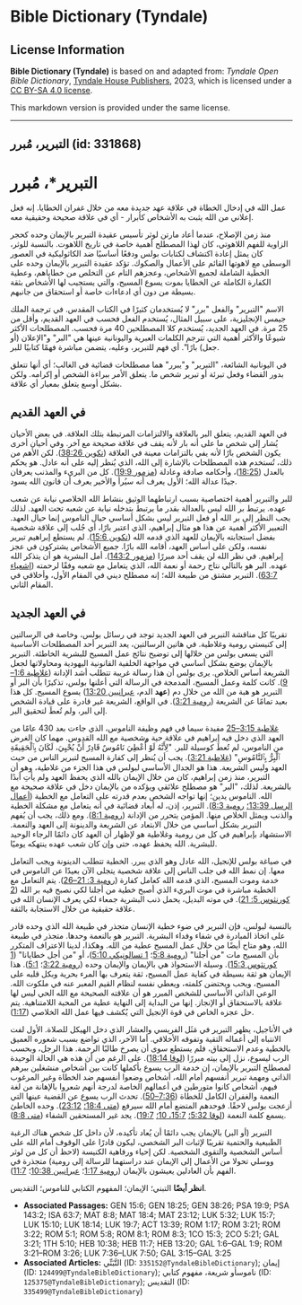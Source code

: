 # Bible Dictionary (Tyndale)

## License Information

**Bible Dictionary (Tyndale)** is based on and adapted from: _Tyndale Open Bible Dictionary_, [Tyndale House Publishers](https://tyndaleopenresources.com/), 2023, which is licensed under a [CC BY-SA 4.0 license](https://creativecommons.org/licenses/by-sa/4.0/legalcode.en).

This markdown version is provided under the same license.



--------------------------------

## التبرير، مُبرر (id: 331868)

التبرير\*، مُبرر
================

عمل الله في إدخال الخطاة في علاقة عهد جديدة معه من خلال غفران الخطايا. إنه فعل إعلاني من الله يثبت به الأشخاص كأبرار \- أي في علاقة صحيحة وحقيقية معه.

منذ زمن الإصلاح، عندما أعاد مارتن لوثر تأسيس عقيدة التبرير بالإيمان وحده كحجر الزاوية للفهم اللاهوتي، كان لهذا المصطلح أهمية خاصة في تاريخ اللاهوت. بالنسبة للوثر، كان يمثل إعادة اكتشاف لكتابات بولس ودفعًا أساسيًا ضد الكاثوليكية في العصور الوسطى مع لاهوتها القائم على الأعمال والصكوك. تؤكد عقيدة التبرير بالإيمان وحده على الخطية الشاملة لجميع الأشخاص، وعجزهم التام عن التخلص من خطاياهم، وعطية الكفارة الكاملة عن الخطايا بموت يسوع المسيح، والتي يستجيب لها الأشخاص بثقة بسيطة من دون أي ادعاءات خاصة أو استحقاق من جانبهم.

الاسم "التبرير" والفعل "برر" لا يُستخدمان كثيرًا في الكتاب المقدس. في ترجمة الملك جيمس الإنجليزية، على سبيل المثال، يُستخدم الفعل فحسب في العهد القديم، وأقل من 25 مرة. في العهد الجديد، يُستخدم كلا المصطلحين 40 مرة فحسب. المصطلحات الأكثر شيوعًا والأكثر أهمية التي تترجم الكلمات العبرية واليونانية عينها هي "البر" و"الإعلان (أو جعل) بارًا". أي فهم للتبرير، وعليه، يتضمن مباشرة فهمًا كتابيًا للبر.

في اليونانية الشائعة، "التبرير" و"يبرر" هما مصطلحات قضائية في الغالب؛ أي أنها تتعلق بدور القضاء وفعل تبرئة أو تبرير شخص ما. يتعلق الأمر ببراءة الشخص أو إكرامه. ولكن بشكل أوسع يتعلق بمعيار أي علاقة.

في العهد القديم
---------------

في العهد القديم، يتعلق البر بالعلاقة والالتزامات المرتبطة بتلك العلاقة. في بعض الأحيان يُشار إلى شخص ما على أنه بار لأنه يقف في علاقة صحيحة مع آخر. وفي أحيان أخرى يكون الشخص بارًا لأنه يفي بالتزامات معينة في العلاقة ([تكوين 38:26](https://ref.ly/Gen38:26)). لكن الأهم من ذلك، تُستخدم هذه المصطلحات بالإشارة إلى الله، الذي يُنظر إليه على أنه عادل. هو يحكم بالعدل ([18:25](https://ref.ly/Gen18:25))، وأحكامه صادقة وعادلة ([مزمور 19:9](https://ref.ly/Ps19:9)). كل من البريء والمذنب يعرفان جيدًا عدالة الله؛ الأول يعرف أنه سيُرأ والأخير يعرف أن قانون الله يسود.

للبر والتبرير أهمية اختصاصية بسبب ارتباطهما الوثيق بنشاط الله الخلاصي نيابة عن شعب عهده. يرتبط بر الله ليس بالعدالة بقدر ما يرتبط بتدخله نيابة عن شعبه تحت العهد. لذلك يجب النظر إلى بر الله أو فعل التبرير ليس بشكل أساسي حيال الناموس إنما حيال العهد. التعبير الأكثر أهمية عن هذا هو مثال إبراهيم، الذي اعتبر بارًا، أي جُلب إلى علاقة شخصية بفضل استجابته بالإيمان للعهد الذي قدمه الله ([تكوين 15:6](https://ref.ly/Gen15:6)). لم يستطع إبراهيم تبرير نفسه، ولكن على أساس العهد، أقامه الله بارًا. جميع الأشخاص يشتركون في عجز إبراهيم. في نظر الله لن يقف أحد مبررًا ([مزمور 143:2](https://ref.ly/Ps143:2)). أمل البشرية هو أن يتذكر الله عهده. البر هو بالتالي نتاج رحمة أو نعمة الله، الذي يتعامل مع شعبه وفقًا لرحمته ([إشعياء 63:7](https://ref.ly/Isa63:7)). التبرير مشتق من طبيعة الله؛ إنه مصطلح ديني في المقام الأول، وأخلاقي في المقام الثاني.

في العهد الجديد
---------------

تقريبًا كل مناقشة التبرير في العهد الجديد توجد في رسائل بولس، وخاصة في الرسالتين إلى كنيستي رومية وغلاطية. في هاتين الرسالتين، يعد التبرير أحد المصطلحات الأساسية التي يسعى بولس من خلالها إلى توضيح نتائج عمل المسيح للبشرية الخاطئة. التبرير بالإيمان يوضع بشكل أساسي في مواجهة الخلفية القانونية اليهودية ومحاولاتها لجعل الشريعة أساس الخلاص. يرى بولس أن هذا رسالة غريبة تتطلب أشد الإدانة ([غلاطية 1:6–9](https://ref.ly/Gal1:6-Gal1:9)). كانت كلمة وعمل المسيح، المدمجة في الرسالة التي أعلنها بولس، تذكيرًا بأن البر أو التبرير هو هبة من الله من خلال دم (**عهد** الدم، [عبرانيين 13:20](https://ref.ly/Heb13:20)) يسوع المسيح. كل هذا بعيد تمامًا عن الشريعة ([رومية 3:21](https://ref.ly/Rom3:21)). في الواقع، الشريعة غير قادرة على قيادة الشخص إلى البر، ولم تُعطَ لتحقيق البر.

[غلاطية 3:15–25](https://ref.ly/Gal3:15-Gal3:25) مفيدة سيما في فهم وظيفة الناموس، الذي جاءت بعد 430 عامًا من العهد الذي دخل فيه إبراهيم في علاقة حية وشخصية مع الله القدوس. مهما كان الغرض من الناموس، لم تُعطَ كوسيلة للبر. "لِأَنَّهُ لَوْ أُعْطِيَ نَامُوسٌ قَادِرٌ أَنْ يُحْيِيَ، لَكَانَ بِٱلْحَقِيقَةِ ٱلْبِرُّ بِٱلنَّامُوسِ" ([غلاطية 3:21](https://ref.ly/Gal3:21)). يجب أن يُنظر إلى كفارة المسيح لتبرير الناس من حيث العهد وليس الشريعة. هذا هو الجدال الأساسي لبولس في هذا الجزء من غلاطية، وهو أن التبرير، منذ زمن إبراهيم، كان من خلال الإيمان بالله الذي يحفظ العهد ولم يأتِ أبدًا بالشريعة. لذلك، "البر" هو مصطلح علائقي ويؤكده من بالإيمان دخل في علاقة صحيحة مع الله. الناموس يدين؛ إنها تواجه الشخص بعدم قدرته على التعامل مع الخطية ([أعمال الرسل 13:39؛](https://ref.ly/Acts13:39) [رومية 8:3](https://ref.ly/Rom8:3)). التبرير، إذن، له أبعاد قضائية في أنه يتعامل مع مشكلة الخطية والذنب ويمثل الخلاص منها. المؤمن يتحرر من الإدانة ([رومية 8:1](https://ref.ly/Rom8:1)). ومع ذلك، يجب أن يُفهم التبرير بشكل أساسي من خلال الابتعاد عن الشريعة والدينونة إلى العهد والنعمة. الاستشهاد بإبراهيم في كل من رومية وغلاطية هو لإظهار أن العهد كان دائمًا الرجاء الوحيد للبشرية. الله يحفظ عهده، حتى وإن كان شعب عهده ينتهكه يوميًا.

في صياغة بولس للإنجيل، الله عادل وهو الذي يبرر. الخطية تتطلب الدينونة ويجب التعامل معها. إن نمط الله في جلب الناس إلى علاقة شخصية يتجلى الآن بعيدًا عن الناموس في خدمة وموت المسيح، الذي قدمه الله كعامل كفارة ([رومية 3: 21–26](https://ref.ly/Rom3:21-Rom3:26)). يتم التعامل مع الخطية مباشرة في موت البريء الذي أصبح خطية من أجلنا لكي نصبح فيه بر الله ([2 كورنثوس 5: 21](https://ref.ly/2Cor5:21)). في موته البديل، يحمل ذنب البشرية جمعاء لكي يعرف الإنسان الله في علاقة حقيقية من خلال الاستجابة بالثقة.

بالنسبة لبولس، فإن التبرير في ضوء خطية الإنسان متجذر في طبيعة الله الذي وحده قادر على اتخاذ المبادرة في شفاء وفداء البشرية. التبرير هو بالنعمة وحدها. متجذر في طبيعة الله، وهو متاح أيضًا من خلال عمل المسيح عطية من الله. وهكذا، لدينا الاعتراف المتكرر بأن المسيح مات "من أجلنا" ([رومية 5:8](https://ref.ly/Rom5:8)؛ [1 تسالونيكي 5:10](https://ref.ly/1Thess5:10))، أو "من أجل خطايانا" ([1 كورنثوس 15:3](https://ref.ly/1Cor15:3)). وسيلة الاستحواذ هي بالإيمان والإيمان وحده ([رومية 3:22](https://ref.ly/Rom3:22)؛ [5:1](https://ref.ly/Rom5:1)). هذا الإيمان هو ثقة بسيطة في كفاية عمل المسيح، ثقة يتعرف بها المرء بحرية وبكل قلبه على المسيح، ويحب ويحتضن كلمته، ويعطي نفسه لنظام القيم المعبر عنه في ملكوت الله. الوعي الذاتي الأساسي للشخص المبرر هو أن علاقته الصحيحة مع الله الحي ليس لها علاقة بالاستحقاق أو الإنجاز. إنها من البداية إلى النهاية عطية من المحبة اللامتناهية. يتم حل عجزه الخاص في قوة الإنجيل التي يُكشف فيها عمل الله الخلاصي ([1:17](https://ref.ly/Rom1:17)).

في الأناجيل، يظهر التبرير في مَثَل الفريسي والعشار الذي دخل الهيكل للصلاة. الأول لفت الانتباه إلى أعماله التقية وتفوقه الأخلاقي. أما الآخر، الذي تواضع بسبب شعوره العميق بالخطية وعدم الاستحقاق، فلم يستطع سوى أن يصرخ طالبًا الرحمة. هذا الرجل، وبحسب الرب ليسوع، نزل إلى بيته مبررًا ([لوقا 18:14](https://ref.ly/Luke18:14)). على الرغم من أن هذه هي الحالة الوحيدة لمصطلح التبرير بالإيمان، إن خدمة الرب يسوع بأكملها كانت بين أشخاص منشغلين ببرهم الذاتي ومهمة تبرير أنفسهم أمام الله، أشخاص وضعوا أنفسهم ضد الخطاة وغير المرغوب فيهم، أشخاص كانوا متورطين في أعمالهم الخاصة لدرجة أنهم شعروا بالإهانة من لغة النعمة والغفران الكامل للخطاة ([7:36–50](https://ref.ly/Luke7:36-Luke7:50)). تحدث الرب يسوع عن القضية عينها التي أزعجت بولس لاحقًا. فوحدهم المتضع أمام الله سيرفع ([متى 18:4؛](https://ref.ly/Matt18:4) [23:12](https://ref.ly/Matt23:12)). وحده الخاطئ يسمع كلمة النعمة ([لوقا 5:32؛](https://ref.ly/Luke5:32) [15:7، 10؛](https://ref.ly/Luke15:7,Luke15:10) [19:7](https://ref.ly/Luke19:7)). يجد غير المستحقين الشفاء ([متى 8:8](https://ref.ly/Matt8:8)).

التبرير (أو البر) بالإيمان يجب دائمًا أن يُعاد تأكيده، لأن داخل كل شخص هناك الرغبة الطبيعية والحتمية تقريبًا لإثبات البر الشخصي، ليكون قادرًا على الوقوف أمام الله على أساس الشخصية والتقوى الشخصية. لكن إحياء ورفاهية الكنيسة (لاحظ أن كل من لوثر ووسلي تحولا من الأعمال إلى الإيمان عند دراستهما للرسالة إلى رومية) متجذرة في الفهم بأن العادلين يعيشون بالإيمان ([رومية 1:17](https://ref.ly/Rom1:17)؛ [عبرانيين 10:38](https://ref.ly/Heb10:38)؛ [11:7](https://ref.ly/Heb11:7)).

**انظر أيضًا** التبني؛ الإيمان؛ المفهوم الكتابي للناموس؛ التقديس.

* **Associated Passages:** GEN 15:6; GEN 18:25; GEN 38:26; PSA 19:9; PSA 143:2; ISA 63:7; MAT 8:8; MAT 18:4; MAT 23:12; LUK 5:32; LUK 15:7; LUK 15:10; LUK 18:14; LUK 19:7; ACT 13:39; ROM 1:17; ROM 3:21; ROM 3:22; ROM 5:1; ROM 5:8; ROM 8:1; ROM 8:3; 1CO 15:3; 2CO 5:21; GAL 3:21; 1TH 5:10; HEB 10:38; HEB 11:7; HEB 13:20; GAL 1:6–GAL 1:9; ROM 3:21–ROM 3:26; LUK 7:36–LUK 7:50; GAL 3:15–GAL 3:25
* **Associated Articles:** التَّبَنِّي (ID: `335152@TyndaleBibleDictionary`); إيمان (ID: `124499@TyndaleBibleDictionary`); ناموسأو شريعة، مفهوم كتابي (ID: `125375@TyndaleBibleDictionary`); التقديس (ID: `335499@TyndaleBibleDictionary`)

